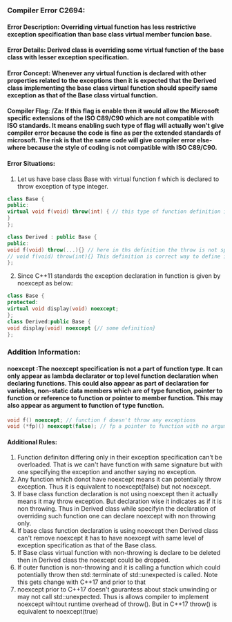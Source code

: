 ### Compiler Error C2694:
#### Error Description: Overriding virtual function has less restrictive exception specification than base class virtual member funcion base. 
#### Error Details: Derived class is overriding some virtual function of the base class with lesser exception specification. 
#### Error Concept: Whenever any virtual function is declared with other properties related to the exceptions then it is expected that the Derived class implementing the base class virtual function should specify same exception as that of the Base class virtual function.
#### Compiler Flag: /Za: If this flag is enable then it would allow the Microsoft specific extensions of the ISO C89/C90 which are not compatible with ISO standards. It means enabling such type of flag will actually won't give compiler error because the code is fine as per the extended standards of microsoft. The risk is that the same code will give compiler error else-where because the style of coding is not compatible with ISO C89/C90.
#### Error Situations: 
  1. Let us have base class Base with virtual function f which is declared to throw exception of type integer.
   ```cpp
class Base {
public:
virtual void f(void) throw(int) { // this type of function definition is telling the compiler that this function could throw error of type integer.
}
}; 

class Derived : public Base {
public:
void f(void) throw(...){} // here in ths definition the throw is not specifying the exception type. Thus compiler will emit error here.
// void f(void) throw(int){} This definition is correct way to define in base class
};
```
 2. Since C++11 standards the exception declaration in function is given by noexcept as below:
   ```cpp
class Base {
protected:
virtual void display(void) noexcept;
};
class Derived:public Base {
void display(void) noexcept {// some definition}
};
```
### Addition Information: 
#### noexcept :The noexcept specification is not a part of function type. It can only appear as lambda declarator or top level function declaration when declaring functions. This could also appear as part of declaration for variables, non-static data members which are of type function, pointer to function or reference to function or pointer to member function. This may also appear as argument to function of type function.
```cpp
void f() noexcept; // function f doesn't throw any exceptions
void (*fp)() noexcept(false); // fp a pointer to function with no arguments is actually specifying that the function pointed by this function pointer can throw exception.
```
#### Additional Rules:
1. Function definiton differing only in their exception specification can't be overloaded. That is we can't have function with same signature but with one specifying the exception and another saying no exception. 
2. Any function which donot have noexcept means it can potentially throw exception. Thus it is equivalent to noexcept(false) but not noexcept.
3. If base class function declaration is not using noexcept then it actually means it may throw exception. But declaration wise it indicates as if it is non throwing. Thus in Derived class while specifyin the declaration of overriding such function one can declare noexcept with non throwing only.
4. If base class function declaration is using noexcept then Derived class can't remove noexcept it has to have noexcept with same level of exception specification as that of the Base class. 
5. If Base class virtual function with non-throwing is declare to be deleted then in Derived class the noexcept could be dropped.
6. If outer function is non-throwing and it is calling a function which could potentially throw then std::terminate of std::unexpected is called. Note this gets change with C++17 and prior to that
7. noexcept prior to C++17 doesn't gaurantess about stack unwinding or may not call std::unexpected. Thus is allows compiler to implement noexcept wihtout runtime overhead of throw(). But in C++17 throw() is equivalent to noexcept(true)
